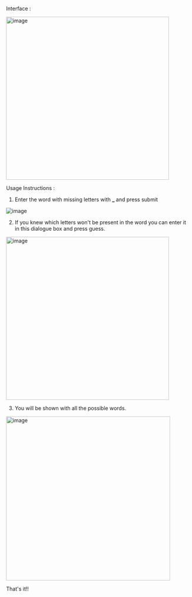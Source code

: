 Interface : 

<img width="442" alt="image" src="https://github.com/user-attachments/assets/caf64c9f-c221-45f7-921f-0a6540b78aee">

Usage Instructions :

1) Enter the word with missing letters with **_** and press submit

![image](https://github.com/user-attachments/assets/a1f03a1c-0665-466b-b69c-0cc67f51c681)

2) If you knew which letters won't be present in the word you can enter it in this dialogue box and press guess.

<img width="442" alt="image" src="https://github.com/user-attachments/assets/1731c6c7-8f91-43d6-8fb5-ce6aa0174a9e">


3) You will be shown with all the possible words.
<img width="445" alt="image" src="https://github.com/user-attachments/assets/f275309a-9be5-4832-b647-6134d5cca7a9">

That's it!!
